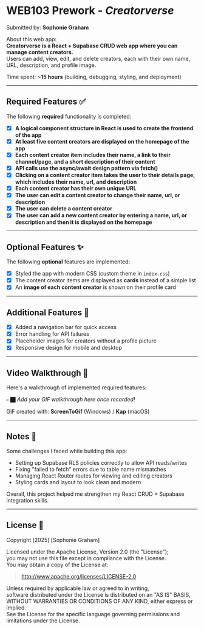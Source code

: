 # WEB103 Prework - *Creatorverse*

Submitted by: **Sophonie Graham**

About this web app:  
**Creatorverse is a React + Supabase CRUD web app where you can manage content creators.**  
Users can add, view, edit, and delete creators, each with their own name, URL, description, and profile image.

Time spent: **~15 hours** (building, debugging, styling, and deployment)

---

## Required Features ✅

The following **required** functionality is completed:

- [x] **A logical component structure in React is used to create the frontend of the app**
- [x] **At least five content creators are displayed on the homepage of the app**
- [x] **Each content creator item includes their name, a link to their channel/page, and a short description of their content**
- [x] **API calls use the async/await design pattern via fetch()**
- [x] **Clicking on a content creator item takes the user to their details page, which includes their name, url, and description**
- [x] **Each content creator has their own unique URL**
- [x] **The user can edit a content creator to change their name, url, or description**
- [x] **The user can delete a content creator**
- [x] **The user can add a new content creator by entering a name, url, or description and then it is displayed on the homepage**

---

## Optional Features ✨

The following **optional** features are implemented:

- [x] Styled the app with modern CSS (custom theme in `index.css`)
- [x] The content creator items are displayed as **cards** instead of a simple list
- [x] An **image of each content creator** is shown on their profile card

---

## Additional Features 🚀

- [x] Added a navigation bar for quick access
- [x] Error handling for API failures
- [x] Placeholder images for creators without a profile picture
- [x] Responsive design for mobile and desktop

---

## Video Walkthrough 🎥

Here's a walkthrough of implemented required features:

👉🏿 *Add your GIF walkthrough here once recorded!*  

<!-- Replace this with whatever GIF tool you used! -->
GIF created with: **ScreenToGif** (Windows) / **Kap** (macOS)

---

## Notes 📝

Some challenges I faced while building this app:
- Setting up Supabase RLS policies correctly to allow API reads/writes
- Fixing "failed to fetch" errors due to table name mismatches
- Managing React Router routes for viewing and editing creators
- Styling cards and layout to look clean and modern

Overall, this project helped me strengthen my React CRUD + Supabase integration skills.

---

## License 📜

Copyright [2025] [Sophonie Graham]

Licensed under the Apache License, Version 2.0 (the "License");  
you may not use this file except in compliance with the License.  
You may obtain a copy of the License at:

> http://www.apache.org/licenses/LICENSE-2.0

Unless required by applicable law or agreed to in writing,  
software distributed under the License is distributed on an "AS IS" BASIS,  
WITHOUT WARRANTIES OR CONDITIONS OF ANY KIND, either express or implied.  
See the License for the specific language governing permissions and limitations under the License.
